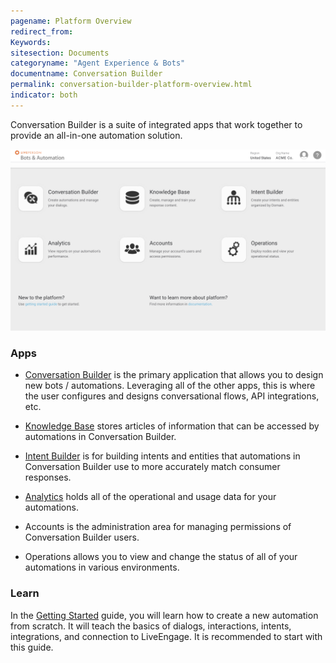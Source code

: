 ```yaml
---
pagename: Platform Overview
redirect_from:
Keywords:
sitesection: Documents
categoryname: "Agent Experience & Bots"
documentname: Conversation Builder
permalink: conversation-builder-platform-overview.html
indicator: both
---
```


Conversation Builder is a suite of integrated apps that work together to provide an all-in-one automation solution.

<img class="fancyimage" style="width:750px" src="img/ConvoBuilder/appView.png">

### Apps

- [Conversation Builder](conversation-builder-conversation-builder-overview.html) is the primary application that allows you to design new bots / automations. Leveraging all of the other apps, this is where the user configures and designs conversational flows, API integrations, etc.

- [Knowledge Base](conversation-builder-knowledge-base-overview.html) stores articles of information that can be accessed by automations in Conversation Builder.

- [Intent Builder](conversation-builder-intent-builder-overview.html) is for building intents and entities that automations in Conversation Builder use to more accurately match consumer responses.

- [Analytics](conversation-builder-analytics-overview.html) holds all of the operational and usage data for your automations.

- Accounts is the administration area for managing permissions of Conversation Builder users.

- Operations allows you to view and change the status of all of your automations in various environments.

### Learn

In the [Getting Started](conversation-builder-getting-started-1-dialogs-and-patterns.html) guide, you will learn how to create a new automation from scratch. It will teach the basics of dialogs, interactions, intents, integrations, and connection to LiveEngage. It is recommended to start with this guide.